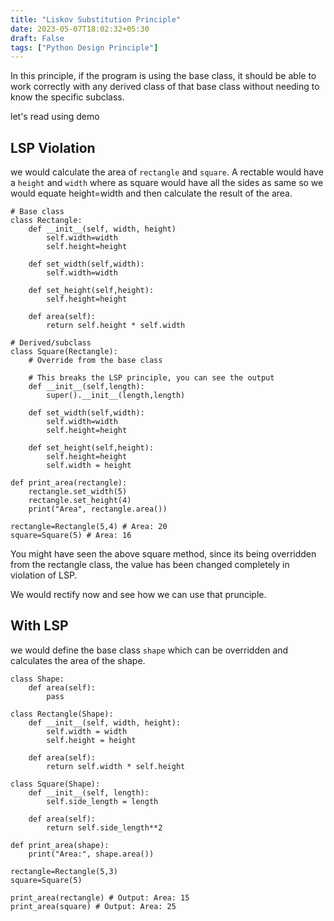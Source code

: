 ```yaml
---
title: "Liskov Substitution Principle"
date: 2023-05-07T18:02:32+05:30
draft: False
tags: ["Python Design Principle"]
---
```


In this principle, if the program is using the base class, it should be able to work correctly with any derived class of that base class without needing to know the specific subclass. 

let's read using demo

## LSP Violation

we would calculate the area of `rectangle` and `square`. A rectable would have a `height` and `width` where as square would have all the sides as same so we would equate height=width and then calculate the result of the area. 

```
# Base class
class Rectangle:
    def __init__(self, width, height)
        self.width=width
        self.height=height

    def set_width(self,width):
        self.width=width 

    def set_height(self,height):
        self.height=height

    def area(self):
        return self.height * self.width

# Derived/subclass
class Square(Rectangle):
    # Override from the base class

    # This breaks the LSP principle, you can see the output
    def __init__(self,length):
        super().__init__(length,length)

    def set_width(self,width):
        self.width=width 
        self.height=height

    def set_height(self,height):
        self.height=height
        self.width = height

def print_area(rectangle):
    rectangle.set_width(5)
    rectangle.set_height(4)
    print("Area", rectangle.area())

rectangle=Rectangle(5,4) # Area: 20
square=Square(5) # Area: 16 
```

You might have seen the above square method, since its being overridden from the rectangle class, the value has been changed completely in violation of LSP. 

We would rectify now and see how we can use that prunciple. 

## With LSP

we would define the base class `shape` which can be overridden and calculates the area of the shape. 

```
class Shape:
    def area(self):
        pass

class Rectangle(Shape):
    def __init__(self, width, height):
        self.width = width
        self.height = height

    def area(self):
        return self.width * self.height

class Square(Shape):
    def __init__(self, length):
        self.side_length = length

    def area(self):
        return self.side_length**2

def print_area(shape):
    print("Area:", shape.area())

rectangle=Rectangle(5,3)
square=Square(5)

print_area(rectangle) # Output: Area: 15
print_area(square) # Output: Area: 25
```